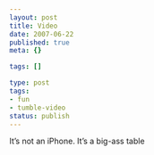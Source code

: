 ```yaml
---
layout: post
title: Video
date: 2007-06-22
published: true
meta: {}

tags: []

type: post
tags:
- fun
- tumble-video
status: publish
---
```



It’s not an iPhone. It’s a big-ass table

